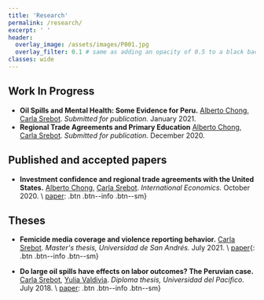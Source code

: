 ```yaml
---
title: 'Research'
permalink: /research/
excerpt: ' '
header:
  overlay_image: /assets/images/P001.jpg
  overlay_filter: 0.1 # same as adding an opacity of 0.5 to a black background
classes: wide
---
```


## Work In Progress

* **Oil Spills and Mental Health: Some Evidence for Peru.**
  [Alberto Chong](https://aysps.gsu.edu/profile/alberto-chong/),
  [Carla Srebot](https://carlasrebot.github.io/).
  _Submitted for publication._
  January 2021.
* **Regional Trade Agreements and Primary Education**
  [Alberto Chong](https://aysps.gsu.edu/profile/alberto-chong/),
  [Carla Srebot](https://carlasrebot.github.io/).
  _Submitted for publication._
  December 2020.
  
## Published and accepted papers

* **Investment confidence and regional trade agreements with the United States.**
  [Alberto Chong](https://aysps.gsu.edu/profile/alberto-chong/),
  [Carla Srebot](https://carlasrebot.github.io/).
  _International Economics._
  October 2020. \\
  [paper](https://www.sciencedirect.com/science/article/abs/pii/S211070172030086X): .btn .btn--info .btn--sm}

## Theses

* **Femicide media coverage and violence reporting behavior.**
  [Carla Srebot](https://carlasrebot.github.io/).
  _Master's thesis, Universidad de San Andrés._
  July 2021. \\
  [paper](https://repositorio.udesa.edu.ar/jspui/bitstream/10908/18510/1/%5bP%5d%5bW%5d%20T.M.%20Eco.%20Srebot%20Roeder%2c%20Carla%20Mar%c3%ada.pdf){: .btn .btn--info .btn--sm}

* **Do large oil spills have effects on labor outcomes? The Peruvian case.**
  [Carla Srebot](https://carlasrebot.github.io/),
  [Yulia Valdivia](https://pe.linkedin.com/in/yulia-valdivia-rivera-30596).
  _Diploma thesis, Universidad del Pacífico._
  July 2018. \\
  [paper](https://repositorio.up.edu.pe/bitstream/handle/11354/3006/DI17.pdf?sequence=1&isAllowed=y): .btn .btn--info .btn--sm}
